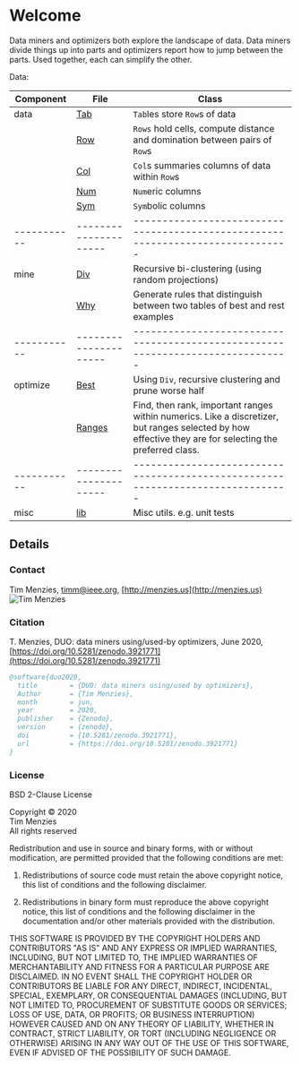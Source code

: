 # Welcome

Data miners and optimizers both explore the landscape of data. Data miners divide things up
into parts and 
optimizers report how to jump between the parts. Used together, each can simplify the other.

Data:

| Component | File                | Class                                                                         |
|-----------|---------------------|-------------------------------------------------------------------------------|
| data      | [Tab](tab.md)       | `Tab`les store `Row`s of data                                                 |
|           | [Row](row.md)       | `Rows` hold cells, compute distance and domination between pairs of `Row`s    |
|           | [Col](col.md)       | `Col`s summaries columns of data within `Row`s                                |
|           | [Num](num.md)       | `Num`eric columns                                                             |
|           | [Sym](sym.md)       | `Sym`bolic columns                                                            |
|-----------|---------------------|-------------------------------------------------------------------------------|
| mine      | [Div](div.md)       | Recursive bi-clustering (using random projections)                            |
|           | [Why](why.md)       | Generate rules that distinguish between two tables of best and rest examples  |
|-----------|---------------------|-------------------------------------------------------------------------------|
| optimize  | [Best](best.md)     | Using `Div`, recursive clustering and prune worse half                        |
|           | [Ranges](ranges.md) | Find, then rank, important ranges within numerics. Like a discretizer, but ranges selected by how effective they are  for selecting the preferred class.                           |
|-----------|---------------------|-------------------------------------------------------------------------------|
| misc      | [lib](lib.md)       | Misc utils. e.g. unit tests                                                   |


## Details

### Contact

Tim Menzies,   [timm@ieee.org](mailto:timm@ieee.org),   [http://menzies.us](http://menzies.us)   
![Tim Menzies](https://github.com/timm.png?size=80)

### Citation

T. Menzies,
DUO: data miners using/used-by optimizers,
June 2020,
[https://doi.org/10.5281/zenodo.3921771](https://doi.org/10.5281/zenodo.3921771)


```bibtex
@software{duo2020,
  title        = {DUO: data miners using/used by optimizers},
  Author       = {Tim Menzies},
  month        = jun,
  year         = 2020,
  publisher    = {Zenodo},
  version      = {zenodo},
  doi          = {10.5281/zenodo.3921771},
  url          = {https://doi.org/10.5281/zenodo.3921771}
}
```

### License
BSD 2-Clause License

Copyright &copy; 2020    
Tim Menzies   
All rights reserved

Redistribution and use in source and binary forms, with or without
modification, are permitted provided that the following conditions are met:

1. Redistributions of source code must retain the above copyright notice, this
   list of conditions and the following disclaimer.

2. Redistributions in binary form must reproduce the above copyright notice,
   this list of conditions and the following disclaimer in the documentation
   and/or other materials provided with the distribution.

THIS SOFTWARE IS PROVIDED BY THE COPYRIGHT HOLDERS AND CONTRIBUTORS "AS IS"
AND ANY EXPRESS OR IMPLIED WARRANTIES, INCLUDING, BUT NOT LIMITED TO, THE
IMPLIED WARRANTIES OF MERCHANTABILITY AND FITNESS FOR A PARTICULAR PURPOSE ARE
DISCLAIMED. IN NO EVENT SHALL THE COPYRIGHT HOLDER OR CONTRIBUTORS BE LIABLE
FOR ANY DIRECT, INDIRECT, INCIDENTAL, SPECIAL, EXEMPLARY, OR CONSEQUENTIAL
DAMAGES (INCLUDING, BUT NOT LIMITED TO, PROCUREMENT OF SUBSTITUTE GOODS OR
SERVICES; LOSS OF USE, DATA, OR PROFITS; OR BUSINESS INTERRUPTION) HOWEVER
CAUSED AND ON ANY THEORY OF LIABILITY, WHETHER IN CONTRACT, STRICT LIABILITY,
OR TORT (INCLUDING NEGLIGENCE OR OTHERWISE) ARISING IN ANY WAY OUT OF THE USE
OF THIS SOFTWARE, EVEN IF ADVISED OF THE POSSIBILITY OF SUCH DAMAGE.
